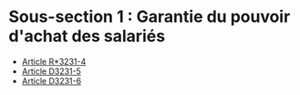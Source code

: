 # Sous-section 1 : Garantie du pouvoir d'achat des salariés

* [Article R*3231-4](./LEGIARTI000018552958.md)
* [Article D3231-5](./LEGIARTI000018533878.md)
* [Article D3231-6](./LEGIARTI000018533876.md)
